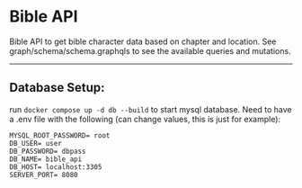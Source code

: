 # Bible API

Bible API to get bible character data based on chapter and location. See graph/schema/schema.graphqls to see the available queries and mutations.

---

## Database Setup:

run `docker compose up -d db --build` to start mysql database. Need to have a .env file with the following (can change values, this is just for example):

```
MYSQL_ROOT_PASSWORD= root
DB_USER= user
DB_PASSWORD= dbpass
DB_NAME= bible_api
DB_HOST= localhost:3305
SERVER_PORT= 8080
```
